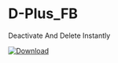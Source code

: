 # D-Plus_FB
Deactivate And Delete Instantly

[![Download](https://custom-icon-badges.herokuapp.com/badge/-Download-green?style=for-the-badge&logo=download&logoColor=red "Download")](https://github.com/Mr-Beta-Version/D-Plus_FB/releases/download/1.4/Dplusfb.1.4.apk)
